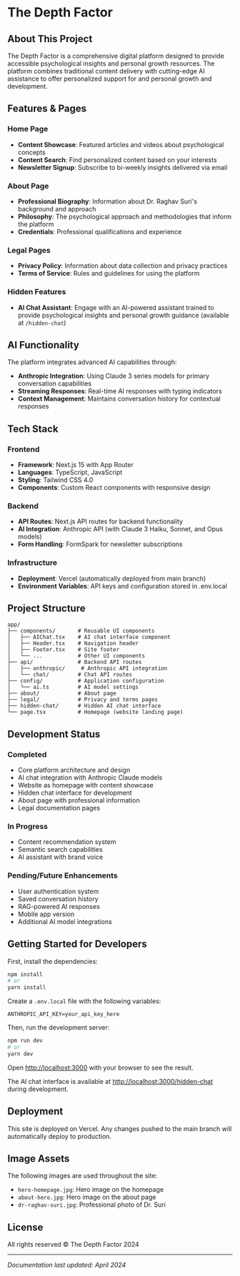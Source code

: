 # The Depth Factor


## About This Project

The Depth Factor is a comprehensive digital platform designed to provide accessible psychological insights and personal growth resources. The platform combines traditional content delivery with cutting-edge AI assistance to offer personalized support for and personal growth and development.

## Features & Pages

### Home Page
- **Content Showcase**: Featured articles and videos about psychological concepts
- **Content Search**: Find personalized content based on your interests
- **Newsletter Signup**: Subscribe to bi-weekly insights delivered via email

### About Page
- **Professional Biography**: Information about Dr. Raghav Suri's background and approach
- **Philosophy**: The psychological approach and methodologies that inform the platform
- **Credentials**: Professional qualifications and experience

### Legal Pages
- **Privacy Policy**: Information about data collection and privacy practices
- **Terms of Service**: Rules and guidelines for using the platform

### Hidden Features
- **AI Chat Assistant**: Engage with an AI-powered assistant trained to provide psychological insights and personal growth guidance (available at `/hidden-chat`)

## AI Functionality

The platform integrates advanced AI capabilities through:

- **Anthropic Integration**: Using Claude 3 series models for primary conversation capabilities
- **Streaming Responses**: Real-time AI responses with typing indicators
- **Context Management**: Maintains conversation history for contextual responses

## Tech Stack

### Frontend
- **Framework**: Next.js 15 with App Router
- **Languages**: TypeScript, JavaScript
- **Styling**: Tailwind CSS 4.0
- **Components**: Custom React components with responsive design

### Backend
- **API Routes**: Next.js API routes for backend functionality
- **AI Integration**: Anthropic API (with Claude 3 Haiku, Sonnet, and Opus models)
- **Form Handling**: FormSpark for newsletter subscriptions

### Infrastructure
- **Deployment**: Vercel (automatically deployed from main branch)
- **Environment Variables**: API keys and configuration stored in .env.local

## Project Structure

```
app/
├── components/       # Reusable UI components
│   ├── AIChat.tsx    # AI chat interface component
│   ├── Header.tsx    # Navigation header
│   ├── Footer.tsx    # Site footer
│   └── ...           # Other UI components
├── api/              # Backend API routes
│   ├── anthropic/     # Anthropic API integration
│   └── chat/         # Chat API routes
├── config/           # Application configuration
│   └── ai.ts         # AI model settings
├── about/            # About page
├── legal/            # Privacy and terms pages
├── hidden-chat/      # Hidden AI chat interface
└── page.tsx          # Homepage (website landing page)
```

## Development Status

### Completed
- Core platform architecture and design
- AI chat integration with Anthropic Claude models
- Website as homepage with content showcase
- Hidden chat interface for development
- About page with professional information
- Legal documentation pages

### In Progress
- Content recommendation system
- Semantic search capabilities
- AI assistant with brand voice

### Pending/Future Enhancements
- User authentication system
- Saved conversation history
- RAG-powered AI responses
- Mobile app version
- Additional AI model integrations

## Getting Started for Developers

First, install the dependencies:

```bash
npm install
# or
yarn install
```

Create a `.env.local` file with the following variables:
```
ANTHROPIC_API_KEY=your_api_key_here
```

Then, run the development server:

```bash
npm run dev
# or
yarn dev
```

Open [http://localhost:3000](http://localhost:3000) with your browser to see the result.

The AI chat interface is available at [http://localhost:3000/hidden-chat](http://localhost:3000/hidden-chat) during development.

## Deployment

This site is deployed on Vercel. Any changes pushed to the main branch will automatically deploy to production.

## Image Assets

The following images are used throughout the site:

- `hero-homepage.jpg`: Hero image on the homepage
- `about-hero.jpg`: Hero image on the about page
- `dr-raghav-suri.jpg`: Professional photo of Dr. Suri

## License

All rights reserved © The Depth Factor 2024

---

*Documentation last updated: April 2024*
